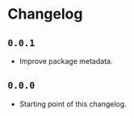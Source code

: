 # Changelog

## `0.0.1`

- Improve package metadata.

## `0.0.0`

- Starting point of this changelog.
